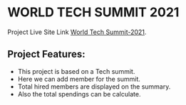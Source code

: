 # WORLD TECH SUMMIT 2021

Project Live Site Link [World Tech Summit-2021](https://world-tech-summit.netlify.app/).

## Project Features:

- This project is based on a Tech summit.
- Here we can add member for the summit.
- Total hired members are displayed on the summary.
- Also the total spendings can be calculate.
